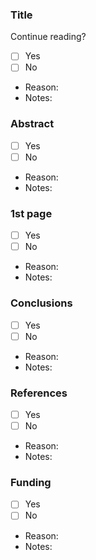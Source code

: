 ### Title
Continue reading?
- [ ] Yes
- [ ] No
- Reason:
- Notes:
### Abstract
- [ ] Yes
- [ ] No
- Reason:
- Notes:
### 1st page
- [ ] Yes
- [ ] No
- Reason:
- Notes:
### Conclusions
- [ ] Yes
- [ ] No
- Reason:
- Notes:
### References
- [ ] Yes
- [ ] No
- Reason:
- Notes:
### Funding
- [ ] Yes
- [ ] No
- Reason:
- Notes:
